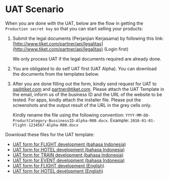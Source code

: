# UAT Scenario

When you are done with the UAT, below are the flow in getting the <code>Production secret key</code> so that you can start selling your products:

1. Submit the legal documents (Perjanjian Kerjasama) by following this link: [http://www.tiket.com/partner/api/legalitas](http://www.tiket.com/partner/api/legalitas) (Login first)

    <aside class="warning">We only process UAT if the legal documents required are already done.</aside>

2. You are obligated to do self UAT first (UAT Alpha). You can download the documents from the templates below.

3. After you are done filling out the form, kindly send request for UAT to [qa@tiket.com](mailto:qa@tiket.com) and [partner@tiket.com](mailto:partner@tiket.com).
    Please attach the  UAT Template in the email, inform us of the business ID and the URL of the website to be tested. For apps, kindly attach the installer file.
    Please put the screenshots and the output result of the URL in the grey cells only.

    <aside class="notice">Kindly rename the file using the following convention: <code>YYYY-MM-DD-ProductCategory-BussinessID-Alpha-R00.docx</code>. Example: <code>2016-01-01-Flight-1234567-Alpha-R00.docx</code></aside>

Download these files for the UAT template:

* [UAT form for FLIGHT development (bahasa Indonesia)](https://drive.google.com/open?id=1wP9iD3WCJJ4iMk8cqkB407LxAtzoobXrIs4tMCh8VbY)
* [UAT form for HOTEL development (bahasa Indonesia)](https://drive.google.com/open?id=1jI6rMBAVUxcBj38SEnmfinuNTM0T8vaT6Udh5US5eWk)
* [UAT form for TRAIN development (bahasa Indonesia)](https://drive.google.com/open?id=1ymPv40OXJ0wvcXvcyev7_Uq4roh_PF2iAUH5AAIFHDw)
* [UAT form for EVENT development (bahasa Indonesia)](https://drive.google.com/open?id=1AupH3ZR0QpYmiRTZCXQBXp0i-9szu0h1icy4ao0OlB4)
* [UAT form for FLIGHT development (English)](https://drive.google.com/open?id=1bWnjZ4zK2eRDy9w1zQITRbfO1fRmNKznIkyYp7CbUNM)
* [UAT form for HOTEL development (English)](https://drive.google.com/open?id=1bWnjZ4zK2eRDy9w1zQITRbfO1fRmNKznIkyYp7CbUNM)



